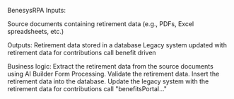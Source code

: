 BenesysRPA
Inputs:

Source documents containing retirement data (e.g., PDFs, Excel spreadsheets, etc.)

Outputs:
Retirement data stored in a database
Legacy system updated with retirement data for contributions call benefit driven

Business logic:
Extract the retirement data from the source documents using AI Builder Form Processing.
Validate the retirement data.
Insert the retirement data into the database.
Update the legacy system with the retirement data for contributions call "benefitsPortal..."
